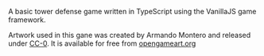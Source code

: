 A basic tower defense game written in TypeScript using the VanillaJS game framework.

Artwork used in this gane was created by Armando Montero and released under [CC-0](https://creativecommons.org/publicdomain/zero/1.0/). It is available for free from [opengameart.org](https://opengameart.org/content/zelda-like-tilesets-and-sprites)
